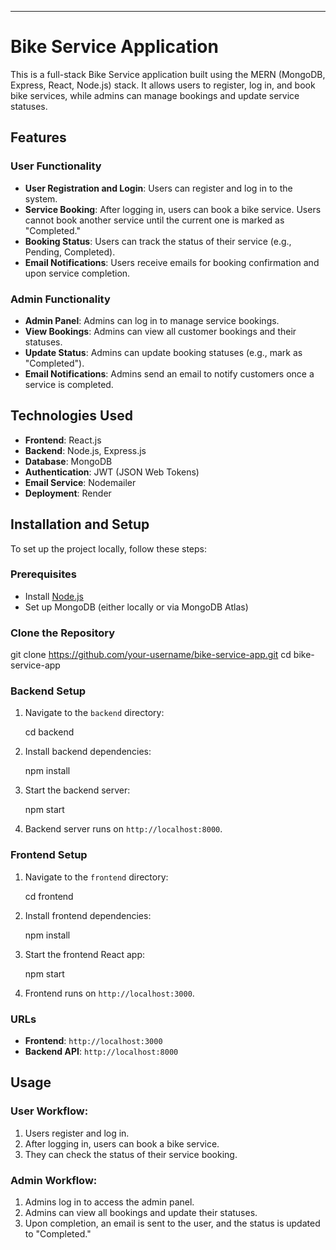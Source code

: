 

---

# Bike Service Application

This is a full-stack Bike Service application built using the MERN (MongoDB, Express, React, Node.js) stack. It allows users to register, log in, and book bike services, while admins can manage bookings and update service statuses.

## Features

### User Functionality
- **User Registration and Login**: Users can register and log in to the system.
- **Service Booking**: After logging in, users can book a bike service. Users cannot book another service until the current one is marked as "Completed."
- **Booking Status**: Users can track the status of their service (e.g., Pending, Completed).
- **Email Notifications**: Users receive emails for booking confirmation and upon service completion.

### Admin Functionality
- **Admin Panel**: Admins can log in to manage service bookings.
- **View Bookings**: Admins can view all customer bookings and their statuses.
- **Update Status**: Admins can update booking statuses (e.g., mark as "Completed").
- **Email Notifications**: Admins send an email to notify customers once a service is completed.

## Technologies Used

- **Frontend**: React.js
- **Backend**: Node.js, Express.js
- **Database**: MongoDB
- **Authentication**: JWT (JSON Web Tokens)
- **Email Service**: Nodemailer
- **Deployment**: Render

## Installation and Setup

To set up the project locally, follow these steps:

### Prerequisites
- Install [Node.js](https://nodejs.org)
- Set up MongoDB (either locally or via MongoDB Atlas)

### Clone the Repository

git clone https://github.com/your-username/bike-service-app.git
cd bike-service-app


### Backend Setup

1. Navigate to the `backend` directory:
   
   cd backend
   

2. Install backend dependencies:
   
   npm install
   

3. Start the backend server:
   
   npm start
   

4. Backend server runs on `http://localhost:8000`.

### Frontend Setup

1. Navigate to the `frontend` directory:
   
   cd frontend
   

2. Install frontend dependencies:
   
   npm install
   

3. Start the frontend React app:

   npm start
   

4. Frontend runs on `http://localhost:3000`.

### URLs

- **Frontend**: `http://localhost:3000`
- **Backend API**: `http://localhost:8000`

## Usage

### User Workflow:
1. Users register and log in.
2. After logging in, users can book a bike service.
3. They can check the status of their service booking.

### Admin Workflow:
1. Admins log in to access the admin panel.
2. Admins can view all bookings and update their statuses.
3. Upon completion, an email is sent to the user, and the status is updated to "Completed."


